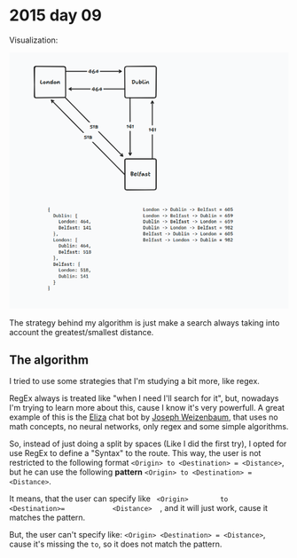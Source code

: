 # 2015 day 09

Visualization:

![Diagram](./assets/diagram.png "Diagram")

The strategy behind my algorithm is just make a search always taking into account the greatest/smallest distance.

## The algorithm

I tried to use some strategies that I'm studying a bit more, like regex.

RegEx always is treated like "when I need I'll search for it", but, nowadays I'm trying to learn more about this, cause I know
it's very powerfull. A great example of this is the [Eliza](https://en.wikipedia.org/wiki/ELIZA_effect) chat bot by [Joseph Weizenbaum](https://en.wikipedia.org/wiki/Joseph_Weizenbaum),
that uses no math concepts, no neural networks, only regex and some simple algorithms.

So, instead of just doing a split by spaces (Like I did the first try), I opted for use RegEx to define a "Syntax" to the route.
This way, the user is not restricted to the following format `<Origin> to <Destination> = <Distance>`,
but he can use the following **pattern** `<Origin> to <Destination> = <Distance>`.

It means, that the user can specify like `  <Origin>        to                        <Destination>=            <Distance>   `, and it will just work, cause it matches the pattern.

But, the user can't specify like: `<Origin> <Destination> = <Distance>`, cause it's missing the `to`, so it does not match the pattern.
